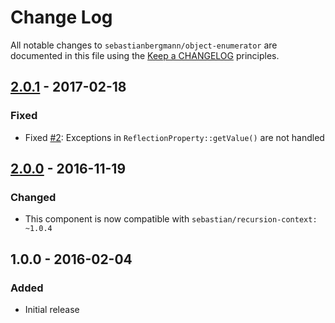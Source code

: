 # Change Log

All notable changes to `sebastianbergmann/object-enumerator` are documented in this file using
the [Keep a CHANGELOG](http://keepachangelog.com/) principles.

## [2.0.1] - 2017-02-18

### Fixed

* Fixed [#2](https://github.com/sebastianbergmann/phpunit/pull/2): Exceptions in `ReflectionProperty::getValue()` are
  not handled

## [2.0.0] - 2016-11-19

### Changed

* This component is now compatible with `sebastian/recursion-context: ~1.0.4`

## 1.0.0 - 2016-02-04

### Added

* Initial release

[2.0.1]: https://github.com/sebastianbergmann/object-enumerator/compare/2.0.0...2.0.1

[2.0.0]: https://github.com/sebastianbergmann/object-enumerator/compare/1.0...2.0.0

